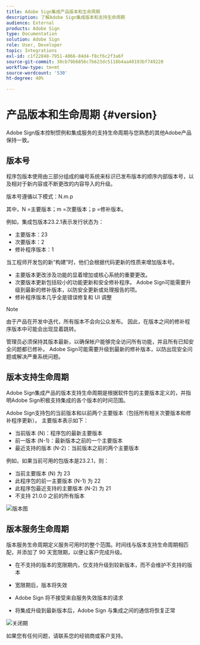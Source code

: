 ```yaml
---
title: Adobe Sign集成产品版本和生命周期
description: 了解Adobe Sign集成版本和支持生命周期
audience: External
products: Adobe Sign
type: Documentation
solution: Adobe Sign
role: User, Developer
topic: Integrations
exl-id: c1f22848-7951-4066-84d4-f8cf6c2f3a6f
source-git-commit: 30cb79b6856c7b623dc5118b4aa40193bf749220
workflow-type: tm+mt
source-wordcount: '530'
ht-degree: 40%

---
```


# 产品版本和生命周期 {#version}

Adobe Sign版本控制惯例和集成服务的支持生命周期与您熟悉的其他Adobe产品保持一致。

## 版本号

程序包版本使用由三部分组成的编号系统来标识已发布版本的顺序内部版本号，以及相对于新内容或不断更改的内容导入的升级。

版本号遵循以下模式：N.m.p

其中，N =主要版本；m =次要版本；p =修补版本。

例如，集成包版本23.2.1表示发行状态为：

* 主要版本：23
* 次要版本：2
* 修补程序版本：1

当工程师开发包的新“构建”时，他们会根据代码更新的性质来增加版本号。

* 主要版本更改涉及功能的显着增加或核心系统的重要更改。
* 次要版本更新包括较小的功能更新和安全修补程序。 Adobe Sign可能需要升级到最新的修补版本，以防安全更新或处理报告的项。
* 修补程序版本几乎全是错误修复和 UI 调整

>[!NOTE]
>
>由于产品在开发中迭代，所有版本不会向公众发布。 因此，在版本之间的修补程序版本中可能会出现显着跳转。

管理员必须保持其版本最新，以确保帐户能够完全访问所有功能，并且所有已知安全问题都已修补。 Adobe Sign可能需要升级到最新的修补版本，以防出现安全问题或解决严重系统问题。

## 版本支持生命周期

Adobe Sign集成产品的版本支持生命周期是根据软件包的主要版本定义的，并指明Adobe Sign积极支持集成的各个版本的时间范围。

Adobe Sign支持包的当前版本和以前两个主要版本（包括所有相关次要版本和修补程序更新）。 主要版本表示如下：

* 当前版本 (N)：程序包的最新主要版本
* 前一版本 (N-1)：最新版本之前的一个主要版本
* 最近支持的版本 (N-2)：当前版本之前的两个主要版本

例如，如果当前可用的包版本是23.2.1，则：

* 当前主要版本 (N) 为 23
* 此程序包的前一主要版本 (N-1) 为 22
* 此程序包最近支持的主要版本 (N-2) 为 21
* 不支持 21.0.0 之前的所有版本

![版本图](images/version_chart.png)

## 版本服务生命周期

版本服务生命周期定义服务可用时的整个范围。时间线与版本支持生命周期相匹配，并添加了 90 天宽限期，以便让客户完成升级。

* 在不支持的版本的宽限期内，仅支持升级到较新版本，而不会维护不支持的版本
* 宽限期后，版本将失效

* Adobe Sign 将不接受来自服务失效版本的请求
* 将集成升级到最新版本后，Adobe Sign 与集成之间的通信将恢复正常

![关闭期](images/shutdown_period.png)

如果您有任何问题，请联系您的经销商或客户支持。
